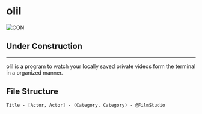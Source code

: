 # olil

![CON](https://c.tenor.com/Dh7CxUiogBMAAAAi/vev-veve.gif)

<h2>
  <b>Under Construction</b>
</h2>
<hr>

olil is a program to watch your locally saved private videos form the terminal in a organized manner.

## File Structure
`
Title - [Actor, Actor] - (Category, Category) - @FilmStudio
`